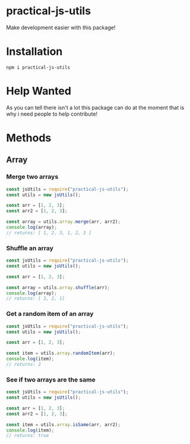 # practical-js-utils
Make development easier with this package!

# Installation
```shell 
npm i practical-js-utils
```
# Help Wanted
As you can tell there isn't a lot this package can do at the moment that is why i need people to help contribute!

# Methods
## Array

### Merge two arrays
```js
const jsUtils = require("practical-js-utils");
const utils = new jsUtils();

const arr = [1, 2, 3];
const arr2 = [1, 2, 3];

const array = utils.array.merge(arr, arr2);
console.log(array);
// returns: [ 1, 2, 3, 1, 2, 3 ]   
```
### Shuffle an array
```js
const jsUtils = require("practical-js-utils");
const utils = new jsUtils();

const arr = [1, 2, 3];

const array = utils.array.shuffle(arr);
console.log(array);
// returns: [ 3, 2, 1]
```
### Get a random item of an array
```js
const jsUtils = require("practical-js-utils");
const utils = new jsUtils();

const arr = [1, 2, 3];

const item = utils.array.randomItem(arr);
console.log(item);
// returns: 2
```
### See if two arrays are the same
```js
const jsUtils = require("practical-js-utils");
const utils = new jsUtils();

const arr = [1, 2, 3];
const arr2 = [1, 2, 3];

const item = utils.array.isSame(arr, arr2);
console.log(item);
// returns: true
```
